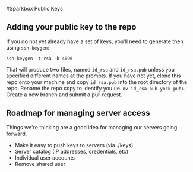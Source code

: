 #Sparkbox Public Keys

## Adding your public key to the repo
If you do not yet already have a set of keys, you'll need to generate then using `ssh-keygen`:

    ssh-keygen -t rsa -b 4096

That will produce two files, named `id_rsa` and `id_rsa.pub` unless you specified different names at the prompts. If you have not yet, clone this repo onto your machine and copy `id_rsa.pub` into the root directory of the repo. Rename the repo copy to identify you (ie. `mv id_rsa.pub yock.pub`). Create a new branch and submit a pull request.


## Roadmap for managing server access
Things we're thinking are a good idea for managing our servers going forward.

* Make it easy to push keys to servers (via ./keys)
* Server catalog (IP addresses, credentials, etc)
* Individual user accounts
* Remove shared user
